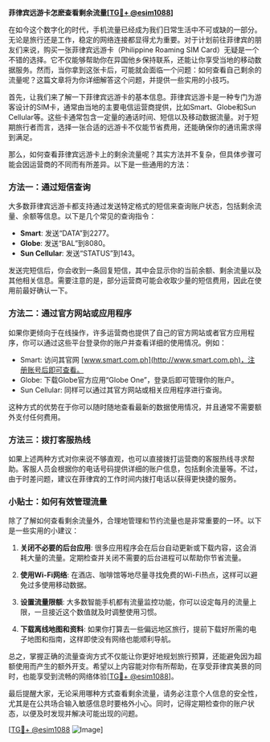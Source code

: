 **菲律宾远游卡怎麽查看剩余流量[[TG💪+ @esim1088](https://t.me/s/esim1088)]**

在如今这个数字化的时代，手机流量已经成为我们日常生活中不可或缺的一部分。无论是旅行还是工作，稳定的网络连接都显得尤为重要。对于计划前往菲律宾的朋友们来说，购买一张菲律宾远游卡（Philippine Roaming SIM Card）无疑是一个不错的选择。它不仅能够帮助你在异国他乡保持联系，还能让你享受当地的移动数据服务。然而，当你拿到这张卡后，可能就会面临一个问题：如何查看自己剩余的流量呢？这篇文章将为你详细解答这个问题，并提供一些实用的小技巧。

首先，让我们来了解一下菲律宾远游卡的基本信息。菲律宾远游卡是一种专门为游客设计的SIM卡，通常由当地的主要电信运营商提供，比如Smart、Globe和Sun Cellular等。这些卡通常包含一定量的通话时间、短信以及移动数据流量。对于短期旅行者而言，选择一张合适的远游卡不仅能节省费用，还能确保你的通讯需求得到满足。

那么，如何查看菲律宾远游卡上的剩余流量呢？其实方法并不复杂，但具体步骤可能会因运营商的不同而有所差异。以下是一些通用的方法：

### 方法一：通过短信查询

大多数菲律宾远游卡都支持通过发送特定格式的短信来查询账户状态，包括剩余流量、余额等信息。以下是几个常见的查询指令：

- **Smart**: 发送“DATA”到2277。
- **Globe**: 发送“BAL”到8080。
- **Sun Cellular**: 发送“STATUS”到143。

发送完短信后，你会收到一条回复短信，其中会显示你的当前余额、剩余流量以及其他相关信息。需要注意的是，部分运营商可能会收取少量的短信费用，因此在使用前最好确认一下。

### 方法二：通过官方网站或应用程序

如果你更倾向于在线操作，许多运营商也提供了自己的官方网站或者官方应用程序，你可以通过这些平台登录你的账户并查看详细的使用情况。例如：

- Smart: 访问其官网 [www.smart.com.ph](http://www.smart.com.ph)，注册账号后即可查看。
- Globe: 下载Globe官方应用“Globe One”，登录后即可管理你的账户。
- Sun Cellular: 同样可以通过其官方网站或相关应用程序进行查询。

这种方式的优势在于你可以随时随地查看最新的数据使用情况，并且通常不需要额外支付任何费用。

### 方法三：拨打客服热线

如果上述两种方式对你来说不够直观，也可以直接拨打运营商的客服热线寻求帮助。客服人员会根据你的电话号码提供详细的账户信息，包括剩余流量等。不过，由于时差问题，建议在菲律宾的工作时间内拨打电话以获得更快捷的服务。

### 小贴士：如何有效管理流量

除了了解如何查看剩余流量外，合理地管理和节约流量也是非常重要的一环。以下是一些实用的小建议：

1. **关闭不必要的后台应用**: 很多应用程序会在后台自动更新或下载内容，这会消耗大量的流量。定期检查并关闭不需要的后台进程可以帮助你节省流量。
   
2. **使用Wi-Fi网络**: 在酒店、咖啡馆等地尽量寻找免费的Wi-Fi热点，这样可以避免过多使用移动数据。

3. **设置流量限额**: 大多数智能手机都有流量监控功能，你可以设定每月的流量上限，一旦接近这个数值就及时调整使用习惯。

4. **下载离线地图和资料**: 如果你打算去一些偏远地区旅行，提前下载好所需的电子地图和指南，这样即使没有网络也能顺利导航。

总之，掌握正确的流量查询方式不仅能让你更好地规划旅行预算，还能避免因为超额使用而产生的额外开支。希望以上内容能对你有所帮助，在享受菲律宾美景的同时，也能享受到流畅的网络体验[[TG💪+ @esim1088](https://t.me/s/esim1088)]。

最后提醒大家，无论采用哪种方式查看剩余流量，请务必注意个人信息的安全性，尤其是在公共场合输入敏感信息时要格外小心。同时，记得定期检查你的账户状态，以便及时发现并解决可能出现的问题。

[[TG💪+ @esim1088](https://t.me/s/esim1088) ![Image](https://i.postimg.cc/4NQfJmqS/Snipaste-2025-05-13-00-14-12.png)]